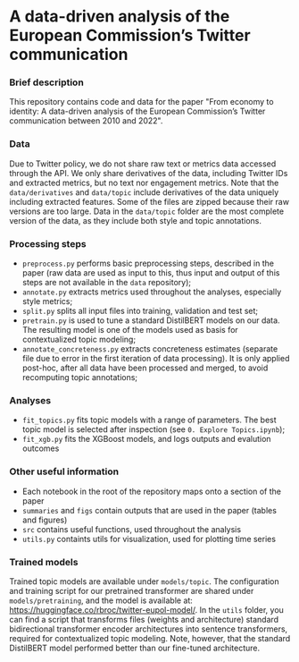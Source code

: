 # A data-driven analysis of the European Commission’s Twitter communication


### Brief description
This repository contains code and data for the paper "From economy to identity: A data-driven analysis of the European Commission’s Twitter communication between 2010 and 2022".

### Data
Due to Twitter policy, we do not share raw text or metrics data accessed through the API. We only share derivatives of the data, including Twitter IDs and extracted metrics, but no text nor engagement metrics. Note that the `data/derivatives` and `data/topic` include derivatives of the data uniquely including extracted features. Some of the files are zipped because their raw versions are too large. Data in the `data/topic` folder are the most complete version of the data, as they include both style and topic annotations.

### Processing steps
- `preprocess.py` performs basic preprocessing steps, described in the paper (raw data are used as input to this, thus input and output of this steps are not available in the `data` repository);
- `annotate.py` extracts metrics used throughout the analyses, especially style metrics;
- `split.py` splits all input files into training, validation and test set;
- `pretrain.py` is used to tune a standard DistilBERT models on our data. The resulting model is one of the models used as basis for contextualized topic modeling;
- `annotate_concreteness.py` extracts concreteness estimates (separate file due to error in the first iteration of data processing). It is only applied post-hoc, after all data have been processed and merged, to avoid recomputing topic annotations;

### Analyses
- `fit_topics.py` fits topic models with a range of parameters. The best topic model is selected after inspection (see `0. Explore Topics.ipynb`);
- `fit_xgb.py` fits the XGBoost models, and logs outputs and evalution outcomes

### Other useful information
- Each notebook in the root of the repository maps onto a section of the paper
- `summaries` and `figs` contain outputs that are used in the paper (tables and figures)
- `src` contains useful functions, used throughout the analysis
- `utils.py` containts utils for visualization, used for plotting time series

### Trained models
Trained topic models are available under `models/topic`. The configuration and training script for our pretrained transformer are shared under `models/pretraining`, and the model is available at: https://huggingface.co/rbroc/twitter-eupol-model/. In the `utils` folder, you can find a script that transforms files (weights and architecture) standard bidirectional transformer encoder architectures into sentence transformers, required for contextualized topic modeling. Note, however, that the standard DistilBERT model performed better than our fine-tuned architecture.
